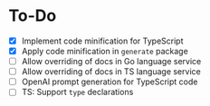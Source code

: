 # To-Do

- [x] Implement code minification for TypeScript
- [x] Apply code minification in `generate` package
- [ ] Allow overriding of docs in Go language service
- [ ] Allow overriding of docs in TS language service
- [ ] OpenAI prompt generation for TypeScript code
- [ ] TS: Support `type` declarations

